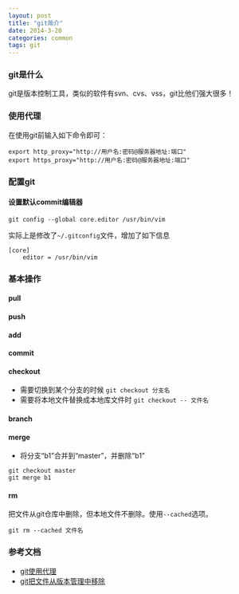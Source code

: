 ```yaml
---
layout: post
title: "git简介"
date: 2014-3-20
categories: common
tags: git
---
```


### git是什么

git是版本控制工具，类似的软件有svn、cvs、vss，git比他们强大很多！

### 使用代理

在使用git前输入如下命令即可：

```
export http_proxy="http://用户名:密码@服务器地址:端口"
export https_proxy="http://用户名:密码@服务器地址:端口"
```

### 配置git

#### 设置默认commit编辑器

```
git config --global core.editor /usr/bin/vim
```
实际上是修改了`~/.gitconfig`文件，增加了如下信息
```
[core]
	editor = /usr/bin/vim
```

### 基本操作

#### pull

#### push

#### add

#### commit

#### checkout

*  需要切换到某个分支的时候
   `git checkout 分支名`
*  需要将本地文件替换成本地库文件时
   `git checkout -- 文件名`

#### branch

#### merge

*  将分支“b1”合并到“master”，并删除“b1”

```
git checkout master
git merge b1
```

#### rm

把文件从git仓库中删除，但本地文件不删除。使用`--cached`选项。

```
git rm --cached 文件名
```

### 参考文档

*  [git使用代理](http://www.chenshake.com/git-uses-a-proxy/)
*  [git把文件从版本管理中移除](http://blog.sina.com.cn/s/blog_59fb90df0101980a.html)
